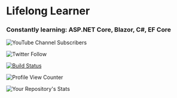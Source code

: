 <h1>Lifelong Learner</h1>

<h3>Constantly learning: ASP.NET Core, Blazor, C#, EF Core</h3>

![YouTube Channel Subscribers](https://img.shields.io/youtube/channel/subscribers/UCjF3nhEiIUdXZ-XIuF_ys1g?style=social)

![Twitter Follow](https://img.shields.io/twitter/follow/DavidEggenbergr?style=social)

[![Build Status](https://dev.azure.com/DavidEggenbergerMLSA/WebsitePersonal/_apis/build/status/DavidEggenberger.WebsitePersonal?branchName=main)](https://dev.azure.com/DavidEggenbergerMLSA/WebsitePersonal/_build/latest?definitionId=6&branchName=main)

![Profile View Counter](https://komarev.com/ghpvc/?username=DavidEggenberger)

![Your Repository's Stats](https://github-readme-stats.vercel.app/api/top-langs/?username=DavidEggenberger&layout=compact&theme=prussian)
